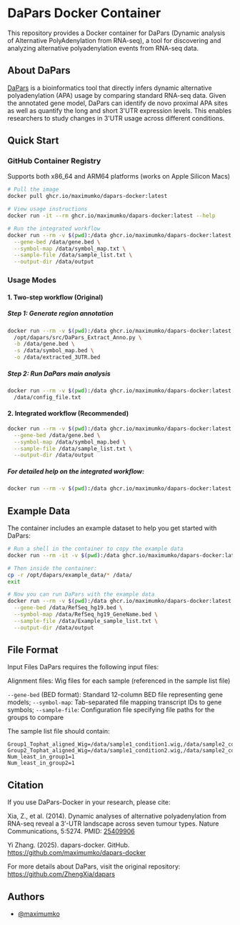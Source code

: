 
# DaPars Docker Container

This repository provides a Docker container for DaPars (Dynamic analysis of Alternative PolyAdenylation from RNA-seq), a tool for discovering and analyzing alternative polyadenylation events from RNA-seq data. 


## About DaPars
[DaPars](https://github.com/ZhengXia/dapars) is a bioinformatics tool that directly infers dynamic alternative polyadenylation (APA) usage by comparing standard RNA-seq data. Given the annotated gene model, DaPars can identify de novo proximal APA sites as well as quantify the long and short 3'UTR expression levels. This enables researchers to study changes in 3'UTR usage across different conditions.
## Quick Start
### GitHub Container Registry
Supports both x86_64 and ARM64 platforms (works on Apple Silicon Macs)

```bash
# Pull the image 
docker pull ghcr.io/maximumko/dapars-docker:latest

# View usage instructions 
docker run -it --rm ghcr.io/maximumko/dapars-docker:latest --help

# Run the integrated workflow
docker run --rm -v $(pwd):/data ghcr.io/maximumko/dapars-docker:latest run_complete_dapars \
  --gene-bed /data/gene.bed \
  --symbol-map /data/symbol_map.txt \
  --sample-file /data/sample_list.txt \
  --output-dir /data/output
```
### Usage Modes
#### 1. Two-step workflow (Original)
##### Step 1: Generate region annotation
```bash
docker run --rm -v $(pwd):/data ghcr.io/maximumko/dapars-docker:latest \
  /opt/dapars/src/DaPars_Extract_Anno.py \
  -b /data/gene.bed \
  -s /data/symbol_map.bed \
  -o /data/extracted_3UTR.bed
```
##### Step 2: Run DaPars main analysis
```bash
docker run --rm -v $(pwd):/data ghcr.io/maximumko/dapars-docker:latest \
  /data/config_file.txt
```

#### 2. Integrated workflow (Recommended)
```bash
docker run --rm -v $(pwd):/data ghcr.io/maximumko/dapars-docker:latest run_complete_dapars \
  --gene-bed /data/gene.bed \
  --symbol-map /data/symbol_map.bed \
  --sample-file /data/sample_list.txt \
  --output-dir /data/output
```
##### For detailed help on the integrated workflow:
```bash
docker run --rm -v $(pwd):/data ghcr.io/maximumko/dapars-docker:latest run_complete_dapars --help
```
## Example Data
The container includes an example dataset to help you get started with DaPars:
```bash
# Run a shell in the container to copy the example data
docker run --rm -it -v $(pwd):/data ghcr.io/maximumko/dapars-docker:latest bash

# Then inside the container:
cp -r /opt/dapars/example_data/* /data/
exit

# Now you can run DaPars with the example data
docker run --rm -v $(pwd):/data ghcr.io/maximumko/dapars-docker:latest run_complete_dapars \
  --gene-bed /data/RefSeq_hg19.bed \
  --symbol-map /data/RefSeq_hg19_GeneName.bed \
  --sample-file /data/Example_sample_list.txt \
  --output-dir /data/output
```

## File Format
Input Files
DaPars requires the following input files:

Alignment files: Wig files for each sample (referenced in the sample list file)

`--gene-bed` (BED format): Standard 12-column BED file representing gene models; 
`--symbol-map`: Tab-separated file mapping transcript IDs to gene symbols;
`--sample-file`: Configuration file specifying file paths for the groups to compare

The sample list file should contain:
```
Group1_Tophat_aligned_Wig=/data/sample1_condition1.wig,/data/sample2_condition1.wig
Group2_Tophat_aligned_Wig=/data/sample1_condition2.wig,/data/sample2_condition2.wig
Num_least_in_group1=1
Num_least_in_group2=1
```

## Citation
If you use DaPars-Docker in your research, please cite:

Xia, Z., et al. (2014). Dynamic analyses of alternative polyadenylation from RNA-seq reveal a 3′-UTR landscape across seven tumour types. Nature Communications, 5:5274. PMID: [25409906](https://pubmed.ncbi.nlm.nih.gov/25409906/)

Yi Zhang. (2025). dapars-docker. GitHub. https://github.com/maximumko/dapars-docker

For more details about DaPars, visit the original repository: https://github.com/ZhengXia/dapars
## Authors

- [@maximumko](https://www.github.com/maximumko)

